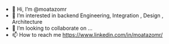 - 👋 Hi, I’m @moatazomr
- 👀 I’m interested in backend Engineering, Integration , Design , Architecture  
- 🌱 I’m looking to collaborate on ...
- 📫 How to reach me  https://www.linkedin.com/in/moatazomr/

<!---
moatazomr/moatazomr is a ✨ special ✨ repository because its `README.md` (this file) appears on your GitHub profile.
You can click the Preview link to take a look at your changes.
--->
